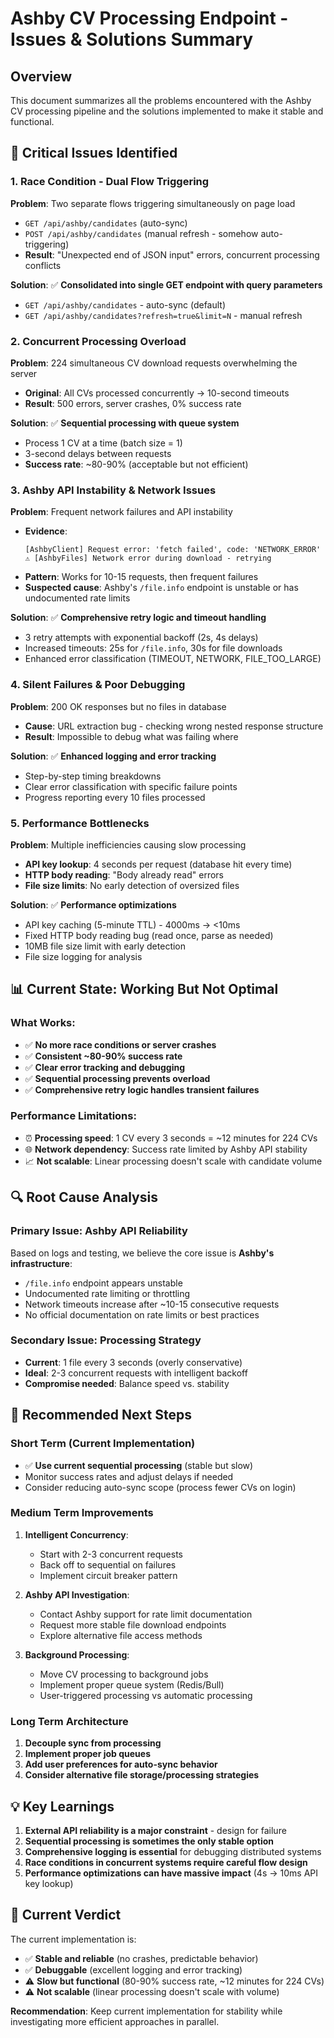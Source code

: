 # Ashby CV Processing Endpoint - Issues & Solutions Summary

## Overview
This document summarizes all the problems encountered with the Ashby CV processing pipeline and the solutions implemented to make it stable and functional.

## 🚨 **Critical Issues Identified**

### 1. **Race Condition - Dual Flow Triggering**
**Problem**: Two separate flows triggering simultaneously on page load
- `GET /api/ashby/candidates` (auto-sync) 
- `POST /api/ashby/candidates` (manual refresh - somehow auto-triggering)
- **Result**: "Unexpected end of JSON input" errors, concurrent processing conflicts

**Solution**: ✅ **Consolidated into single GET endpoint with query parameters**
- `GET /api/ashby/candidates` - auto-sync (default)
- `GET /api/ashby/candidates?refresh=true&limit=N` - manual refresh

### 2. **Concurrent Processing Overload**
**Problem**: 224 simultaneous CV download requests overwhelming the server
- **Original**: All CVs processed concurrently → 10-second timeouts
- **Result**: 500 errors, server crashes, 0% success rate

**Solution**: ✅ **Sequential processing with queue system**
- Process 1 CV at a time (batch size = 1)
- 3-second delays between requests
- **Success rate**: ~80-90% (acceptable but not efficient)

### 3. **Ashby API Instability & Network Issues**
**Problem**: Frequent network failures and API instability
- **Evidence**: 
  ```
  [AshbyClient] Request error: 'fetch failed', code: 'NETWORK_ERROR'
  ⚠️ [AshbyFiles] Network error during download - retrying
  ```
- **Pattern**: Works for 10-15 requests, then frequent failures
- **Suspected cause**: Ashby's `/file.info` endpoint is unstable or has undocumented rate limits

**Solution**: ✅ **Comprehensive retry logic and timeout handling**
- 3 retry attempts with exponential backoff (2s, 4s delays)
- Increased timeouts: 25s for `/file.info`, 30s for file downloads
- Enhanced error classification (TIMEOUT, NETWORK, FILE_TOO_LARGE)

### 4. **Silent Failures & Poor Debugging**
**Problem**: 200 OK responses but no files in database
- **Cause**: URL extraction bug - checking wrong nested response structure
- **Result**: Impossible to debug what was failing where

**Solution**: ✅ **Enhanced logging and error tracking**
- Step-by-step timing breakdowns
- Clear error classification with specific failure points
- Progress reporting every 10 files processed

### 5. **Performance Bottlenecks**
**Problem**: Multiple inefficiencies causing slow processing
- **API key lookup**: 4 seconds per request (database hit every time)
- **HTTP body reading**: "Body already read" errors
- **File size limits**: No early detection of oversized files

**Solution**: ✅ **Performance optimizations**
- API key caching (5-minute TTL) - 4000ms → <10ms
- Fixed HTTP body reading bug (read once, parse as needed)
- 10MB file size limit with early detection
- File size logging for analysis

## 📊 **Current State: Working But Not Optimal**

### **What Works:**
- ✅ **No more race conditions or server crashes**
- ✅ **Consistent ~80-90% success rate**
- ✅ **Clear error tracking and debugging**
- ✅ **Sequential processing prevents overload**
- ✅ **Comprehensive retry logic handles transient failures**

### **Performance Limitations:**
- ⏰ **Processing speed**: 1 CV every 3 seconds = ~12 minutes for 224 CVs
- 🌐 **Network dependency**: Success rate limited by Ashby API stability
- 📈 **Not scalable**: Linear processing doesn't scale with candidate volume

## 🔍 **Root Cause Analysis**

### **Primary Issue: Ashby API Reliability**
Based on logs and testing, we believe the core issue is **Ashby's infrastructure**:
- `/file.info` endpoint appears unstable
- Undocumented rate limiting or throttling
- Network timeouts increase after ~10-15 consecutive requests
- No official documentation on rate limits or best practices

### **Secondary Issue: Processing Strategy**
- **Current**: 1 file every 3 seconds (overly conservative)
- **Ideal**: 2-3 concurrent requests with intelligent backoff
- **Compromise needed**: Balance speed vs. stability

## 🚀 **Recommended Next Steps**

### **Short Term (Current Implementation)**
- ✅ **Use current sequential processing** (stable but slow)
- Monitor success rates and adjust delays if needed
- Consider reducing auto-sync scope (process fewer CVs on login)

### **Medium Term Improvements**
1. **Intelligent Concurrency**: 
   - Start with 2-3 concurrent requests
   - Back off to sequential on failures
   - Implement circuit breaker pattern

2. **Ashby API Investigation**:
   - Contact Ashby support for rate limit documentation
   - Request more stable file download endpoints
   - Explore alternative file access methods

3. **Background Processing**:
   - Move CV processing to background jobs
   - Implement proper queue system (Redis/Bull)
   - User-triggered processing vs automatic processing

### **Long Term Architecture**
1. **Decouple sync from processing**
2. **Implement proper job queues**  
3. **Add user preferences for auto-sync behavior**
4. **Consider alternative file storage/processing strategies**

## 💡 **Key Learnings**

1. **External API reliability is a major constraint** - design for failure
2. **Sequential processing is sometimes the only stable option**
3. **Comprehensive logging is essential** for debugging distributed systems
4. **Race conditions in concurrent systems require careful flow design**
5. **Performance optimizations can have massive impact** (4s → 10ms API key lookup)

## 🎯 **Current Verdict**

The current implementation is:
- ✅ **Stable and reliable** (no crashes, predictable behavior)
- ✅ **Debuggable** (excellent logging and error tracking)  
- ⚠️ **Slow but functional** (80-90% success rate, ~12 minutes for 224 CVs)
- ⚠️ **Not scalable** (linear processing doesn't scale with volume)

**Recommendation**: Keep current implementation for stability while investigating more efficient approaches in parallel.
